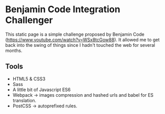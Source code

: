 # Benjamin Code Integration Challenger

This static page is a simple challenge proposed by Benjamin Code (https://www.youtube.com/watch?v=WSx8tcGow88).
It allowed me to get back into the swing of things since I hadn't touched the web for several months.

## Tools
- HTML5 & CSS3
- Sass
- A little bit of Javascript ES6
- Webpack → images compression and hashed urls and babel for ES translation.
- PostCSS → autoprefixed rules.